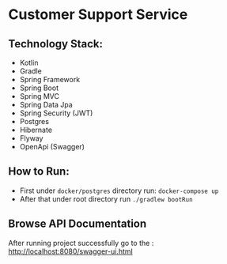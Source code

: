 # Customer Support Service

## Technology Stack:

* Kotlin
* Gradle
* Spring Framework
* Spring Boot
* Spring MVC
* Spring Data Jpa
* Spring Security (JWT)
* Postgres
* Hibernate
* Flyway
* OpenApi (Swagger)

## How to Run:

* First under `docker/postgres` directory run:
  `docker-compose up`
* After that under root directory run `./gradlew bootRun`

## Browse API Documentation

After running project successfully go to
the : [http://localhost:8080/swagger-ui.html](http://localhost:8080/swagger-ui.html)